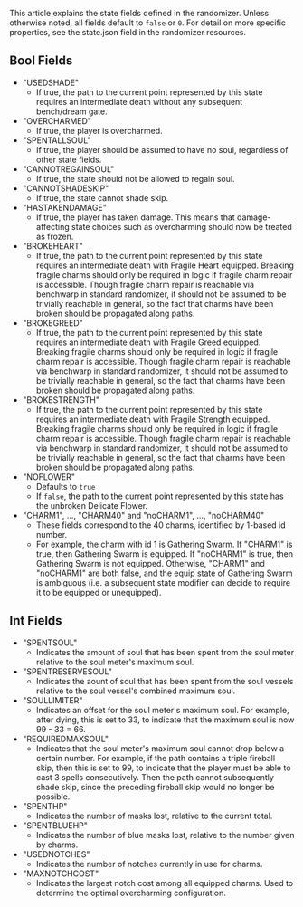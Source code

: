 This article explains the state fields defined in the randomizer. Unless otherwise noted, all fields default to `false` or `0`. For detail on more specific properties, see the state.json field in the randomizer resources.

## Bool Fields
- "USEDSHADE"
  - If true, the path to the current point represented by this state requires an intermediate death without any subsequent bench/dream gate.
- "OVERCHARMED"
  - If true, the player is overcharmed.
- "SPENTALLSOUL"
  - If true, the player should be assumed to have no soul, regardless of other state fields.
- "CANNOTREGAINSOUL"
  - If true, the state should not be allowed to regain soul.
- "CANNOTSHADESKIP"
  - If true, the state cannot shade skip.
- "HASTAKENDAMAGE"
  - If true, the player has taken damage. This means that damage-affecting state choices such as overcharming should now be treated as frozen.
- "BROKEHEART"
  - If true, the path to the current point represented by this state requires an intermediate death with Fragile Heart equipped. Breaking fragile charms should only be required in logic if fragile charm repair is accessible. Though fragile charm repair is reachable via benchwarp in standard randomizer, it should not be assumed to be trivially reachable in general, so the fact that charms have been broken should be propagated along paths.
- "BROKEGREED"
  - If true, the path to the current point represented by this state requires an intermediate death with Fragile Greed equipped. Breaking fragile charms should only be required in logic if fragile charm repair is accessible. Though fragile charm repair is reachable via benchwarp in standard randomizer, it should not be assumed to be trivially reachable in general, so the fact that charms have been broken should be propagated along paths.
- "BROKESTRENGTH"
  - If true, the path to the current point represented by this state requires an intermediate death with Fragile Strength equipped. Breaking fragile charms should only be required in logic if fragile charm repair is accessible. Though fragile charm repair is reachable via benchwarp in standard randomizer, it should not be assumed to be trivially reachable in general, so the fact that charms have been broken should be propagated along paths.
- "NOFLOWER"
  - Defaults to `true`
  - If `false`, the path to the current point represented by this state has the unbroken Delicate Flower.
- "CHARM1", ..., "CHARM40" and "noCHARM1", ..., "noCHARM40"
  - These fields correspond to the 40 charms, identified by 1-based id number.
  - For example, the charm with id 1 is Gathering Swarm. If "CHARM1" is true, then Gathering Swarm is equipped. If "noCHARM1" is true, then Gathering Swarm is not equipped. Otherwise, "CHARM1" and "noCHARM1" are both false, and the equip state of Gathering Swarm is ambiguous (i.e. a subsequent state modifier can decide to require it to be equipped or unequipped).

## Int Fields

- "SPENTSOUL"
  - Indicates the amount of soul that has been spent from the soul meter relative to the soul meter's maximum soul.
- "SPENTRESERVESOUL"
  - Indicates the aount of soul that has been spent from the soul vessels relative to the soul vessel's combined maximum soul.
- "SOULLIMITER"
  - Indicates an offset for the soul meter's maximum soul. For example, after dying, this is set to 33, to indicate that the maximum soul is now 99 - 33 = 66.
- "REQUIREDMAXSOUL"
  - Indicates that the soul meter's maximum soul cannot drop below a certain number. For example, if the path contains a triple fireball skip, then this is set to 99, to indicate that the player must be able to cast 3 spells consecutively. Then the path cannot subsequently shade skip, since the preceding fireball skip would no longer be possible.
- "SPENTHP"
  - Indicates the number of masks lost, relative to the current total.
- "SPENTBLUEHP"
  - Indicates the number of blue masks lost, relative to the number given by charms.
- "USEDNOTCHES"
  - Indicates the number of notches currently in use for charms.
- "MAXNOTCHCOST"
  - Indicates the largest notch cost among all equipped charms. Used to determine the optimal overcharming configuration.